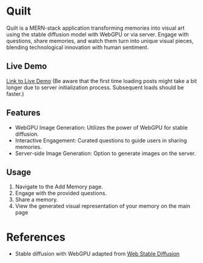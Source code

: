 # Quilt
 Quilt is a MERN-stack application transforming memories into visual art using the stable diffusion model with WebGPU or via server. Engage with questions, share memories, and watch them turn into unique visual pieces, blending technological innovation with human sentiment.

## Live Demo 
[Link to Live Demo](https://quilt-art.web.app/) 
(Be aware that the first time loading posts might take a bit longer due to server initialization process. Subsequent loads should be faster.) 

## Features
- WebGPU Image Generation: Utilizes the power of WebGPU for stable diffusion.
- Interactive Engagement: Curated questions to guide users in sharing memories.
- Server-side Image Generation: Option to generate images on the server.

## Usage
1. Navigate to the Add Memory page.
2. Engage with the provided questions.
3. Share a memory.
4. View the generated visual representation of your memory on the main page

# References 
- Stable diffusion with WebGPU adapted from [Web Stable Diffusion ](https://github.com/mlc-ai/web-stable-diffusion)
